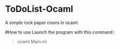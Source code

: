 # ToDoList-Ocaml
A simple rock paper cisors in ocaml.

#How to use
Launch the program with this command :
> ocaml Main.ml
